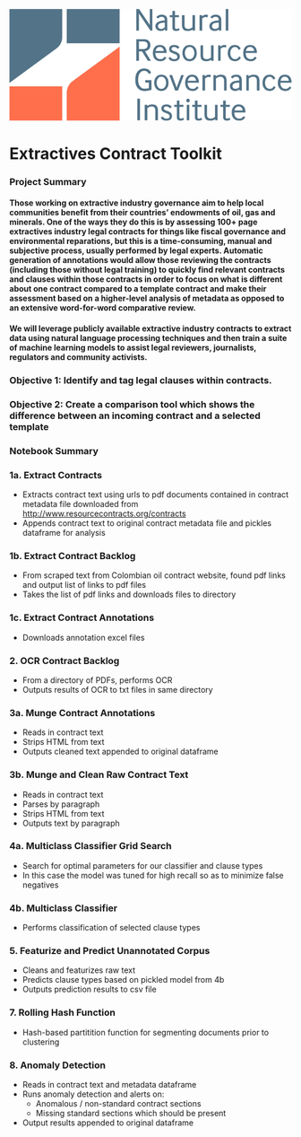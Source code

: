 ![alt text](NRGI_logo.jpg)
# Extractives Contract Toolkit

### Project Summary
 
#### Those working on extractive industry governance aim to help local communities benefit from their countries’ endowments of oil, gas and minerals. One of the ways they do this is by assessing 100+ page extractives industry legal contracts for things like fiscal governance and environmental reparations, but this is a time-consuming, manual and subjective process, usually performed by legal experts. Automatic generation of annotations would allow those reviewing the contracts (including those without legal training) to quickly find relevant contracts and clauses within those contracts in order to focus on what is different about one contract compared to a template contract and make their assessment based on a higher-level analysis of metadata as opposed to an extensive word-for-word comparative review.
 
#### We will leverage publicly available extractive industry contracts to extract data using natural language processing techniques and then train a suite of machine learning models to assist legal reviewers, journalists, regulators and community activists.

### Objective 1: Identify and tag legal clauses within contracts. 

### Objective 2: Create a comparison tool which shows the difference between an incoming contract and a selected template

### Notebook Summary

### 1a. Extract Contracts

 - Extracts contract text using urls to pdf documents contained in contract metadata file downloaded from http://www.resourcecontracts.org/contracts
 - Appends contract text to original contract metadata file and pickles dataframe for analysis

### 1b. Extract Contract Backlog

 - From scraped text from Colombian oil contract website, found pdf links and output list of links to pdf files
 - Takes the list of pdf links and downloads files to directory

### 1c. Extract Contract Annotations 

 - Downloads annotation excel files

### 2. OCR Contract Backlog

 - From a directory of PDFs, performs OCR
 - Outputs results of OCR to txt files in same directory

### 3a. Munge Contract Annotations

 - Reads in contract text
 - Strips HTML from text
 - Outputs cleaned text appended to original dataframe

### 3b. Munge and Clean Raw Contract Text

 - Reads in contract text
 - Parses by paragraph
 - Strips HTML from text
 - Outputs text by paragraph

### 4a. Multiclass Classifier Grid Search
 
 - Search for optimal parameters for our classifier and clause types
 - In this case the model was tuned for high recall so as to minimize false negatives

### 4b. Multiclass Classifier
 
 - Performs classification of selected clause types


### 5. Featurize and Predict Unannotated Corpus

 - Cleans and featurizes raw text
 - Predicts clause types based on pickled model from 4b
 - Outputs prediction results to csv file

### 7. Rolling Hash Function

  - Hash-based partitition function for segmenting documents prior to clustering

 ### 8. Anomaly Detection

  - Reads in contract text and metadata dataframe
  - Runs anomaly detection and alerts on:
  	- Anomalous / non-standard contract sections
  	- Missing standard sections which should be present
  - Output results appended to original dataframe
